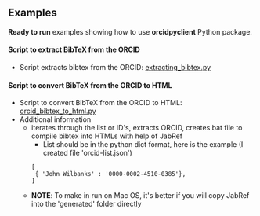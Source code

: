 ## Examples

**Ready to run** examples showing how to use **orcidpyclient** Python package.

#### Script to extract BibTeX from the ORCID

* Script extracts bibtex from the ORCID:  [extracting_bibtex.py](examples/extracting_bibtex.py)

#### Script to convert BibTeX from the ORCID to HTML

* Script to convert BibTeX from the ORCID to HTML: [orcid_bibtex_to_html.py](examples/orcid_bibtex_to_html.py)
* Additional information
	+ iterates through the list or ID's, extracts ORCID, creates bat file to compile bibtex into HTMLs with help of JabRef
		- List should be in the python dict format, here is the example (I created file 'orcid-list.json')
		```
		[
		 { 'John Wilbanks' : '0000-0002-4510-0385'},
        ]
		```
    + **NOTE**: To make in run on Mac OS, it's better if you will copy JabRef into the 'generated' folder directly


